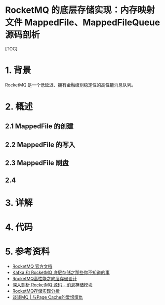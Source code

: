 # RocketMQ 的底层存储实现：内存映射文件 MappedFile、MappedFileQueue 源码剖析

[TOC]

# 1. 背景

RocketMQ 是一个低延迟、拥有金融级别稳定性的高性能消息队列。

# 2. 概述

## 2.1 MappedFile 的创建

## 2.2 MappedFile 的写入

## 2.3 MappedFile 刷盘

## 2.4 

## 

# 3. 详解

# 4. 代码

# 5. 参考资料

* [RocketMQ 官方文档](https://github.com/apache/rocketmq/blob/master/docs/cn/design.md)
* [Kafka 和 RocketMQ 底层存储之那些你不知道的事](https://xie.infoq.cn/article/24b51de341d66de6d1e737d65)
* [RocketMQ高性能之底层存储设计](https://mp.weixin.qq.com/s/yd1oQefnvrG1LLIoes8QAg)
* [深入剖析 RocketMQ 源码 - 消息存储模块](https://www.cnblogs.com/vivotech/p/15527500.html)
* [RocketMQ存储实现分析](http://www.daleizhou.tech/posts/rocketmq-store-commitlog.html)
* [谈谈MQ | 与Page Cache的爱恨情仇](https://zhangjunjia.github.io/2020/10/09/mq-page-cache/)